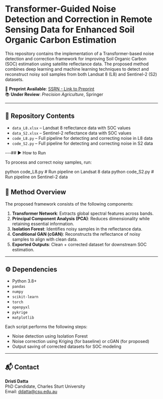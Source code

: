 # Transformer-Guided Noise Detection and Correction in Remote Sensing Data for Enhanced Soil Organic Carbon Estimation

This repository contains the implementation of a Transformer-based noise detection and correction framework for improving Soil Organic Carbon (SOC) estimation using satellite reflectance data. The proposed method combines deep learning and machine learning techniques to detect and reconstruct noisy soil samples from both Landsat 8 (L8) and Sentinel-2 (S2) datasets.

📄 **Preprint Available**: [SSRN - Link to Preprint](https://papers.ssrn.com/sol3/papers.cfm?abstract_id=5205193)  
📚 **Under Review**: *Precision Agriculture*, Springer

---

## 📁 Repository Contents

- `data_L8.xlsx` – Landsat 8 reflectance data with SOC values
- `data_S2.xlsx` – Sentinel-2 reflectance data with SOC values
- `code_L8.py` – Full pipeline for detecting and correcting noise in L8 data
- `code_S2.py` – Full pipeline for detecting and correcting noise in S2 data

---## ▶️ How to Run

To process and correct noisy samples, run:


python code_L8.py   # Run pipeline on Landsat 8 data
python code_S2.py   # Run pipeline on Sentinel-2 data


## 🧠 Method Overview

The proposed framework consists of the following components:

1. **Transformer Network**: Extracts global spectral features across bands.
2. **Principal Component Analysis (PCA)**: Reduces dimensionality while retaining essential information.
3. **Isolation Forest**: Identifies noisy samples in the reflectance data.
4. **Conditional GAN (cGAN)**: Reconstructs the reflectance of noisy samples to align with clean data.
5. **Exported Outputs**: Clean + corrected dataset for downstream SOC estimation.

---

## ⚙️ Dependencies

- Python 3.8+
- `pandas`
- `numpy`
- `scikit-learn`
- `torch`
- `openpyxl`
- `pykrige`
- `matplotlib`

Each script performs the following steps:

- Noise detection using Isolation Forest  
- Noise correction using Kriging (for baseline) or cGAN (for proposed)  
- Output saving of corrected datasets for SOC modeling

---

## 📬 Contact

**Dristi Datta**  
PhD Candidate, Charles Sturt University  
Email: ddatta@csu.edu.au